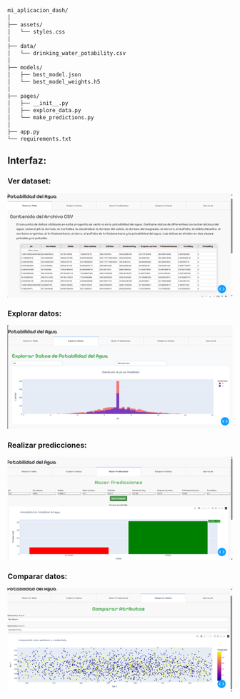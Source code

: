 ```
mi_aplicacion_dash/
│
├── assets/
│   └── styles.css
│
├── data/
│   └── drinking_water_potability.csv
│
├── models/
│   ├── best_model.json
│   └── best_model_weights.h5
│
├── pages/
│   ├── __init__.py
│   ├── explore_data.py
│   └── make_predictions.py
│
├── app.py
└── requirements.txt
```

## Interfaz:

### Ver dataset:

![alt text](images/show_table.png)

### Explorar datos:

![alt text](images/explore_data.png)

### Realizar predicciones:

![alt text](images/predictions.png)

### Comparar datos:

![alt text](images/compare_data.png)
